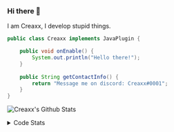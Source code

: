 ### Hi there 👋

I am Creaxx, I develop stupid things. 

```java
public class Creaxx implements JavaPlugin {

    public void onEnable() {
        System.out.println("Hello there!");
    }
    
    public String getContactInfo() {
        return "Message me on discord: Creaxx#0001";
    }
}
```

![Creaxx's Github Stats](https://github-readme-stats.vercel.app/api?username=CreaxxOG&show_icons=true&theme=dark&count_private=true)

<details>
  <summary>Code Stats</summary>

<!--START_SECTION:waka-->
![Code Time](http://img.shields.io/badge/Code%20Time-0%20secs-blue)

![Lines of code](https://img.shields.io/badge/From%20Hello%20World%20I%27ve%20Written-305%20lines%20of%20code-blue)

**🐱 My GitHub Data** 

> 🏆 212 Contributions in the Year 2022
 > 
> 📦 416.0 kB Used in GitHub's Storage 
 > 
> 🚫 Not Opted to Hire
 > 
> 📜 2 Public Repositories 
 > 
> 🔑 5 Private Repositories  
 > 
**I'm a Night 🦉** 

```text
🌞 Morning    19 commits     ██░░░░░░░░░░░░░░░░░░░░░░░   10.67% 
🌆 Daytime    62 commits     ████████░░░░░░░░░░░░░░░░░   34.83% 
🌃 Evening    91 commits     ████████████░░░░░░░░░░░░░   51.12% 
🌙 Night      6 commits      ░░░░░░░░░░░░░░░░░░░░░░░░░   3.37%

```
📅 **I'm Most Productive on Monday** 

```text
Monday       38 commits     █████░░░░░░░░░░░░░░░░░░░░   21.35% 
Tuesday      20 commits     ██░░░░░░░░░░░░░░░░░░░░░░░   11.24% 
Wednesday    26 commits     ███░░░░░░░░░░░░░░░░░░░░░░   14.61% 
Thursday     23 commits     ███░░░░░░░░░░░░░░░░░░░░░░   12.92% 
Friday       23 commits     ███░░░░░░░░░░░░░░░░░░░░░░   12.92% 
Saturday     27 commits     ███░░░░░░░░░░░░░░░░░░░░░░   15.17% 
Sunday       21 commits     ███░░░░░░░░░░░░░░░░░░░░░░   11.8%

```


📊 **This Week I Spent My Time On** 

```text
💬 Programming Languages: 
Java                     21 hrs 37 mins      █████████████████████░░░░   87.18% 
XML                      1 hr 26 mins        █░░░░░░░░░░░░░░░░░░░░░░░░   5.8% 
Kotlin                   1 hr 15 mins        █░░░░░░░░░░░░░░░░░░░░░░░░   5.06% 
YAML                     26 mins             ░░░░░░░░░░░░░░░░░░░░░░░░░   1.8% 
TypeScript               2 mins              ░░░░░░░░░░░░░░░░░░░░░░░░░   0.14%

🔥 Editors: 
IntelliJ                 24 hrs 13 mins      █████████████████████████   100.0%

```

**I Mostly Code in Java** 

```text
Java                     6 repos             ██████████████████░░░░░░░   75.0% 
EJS                      1 repo              ███░░░░░░░░░░░░░░░░░░░░░░   12.5% 
Kotlin                   1 repo              ███░░░░░░░░░░░░░░░░░░░░░░   12.5%

```



 Last Updated on 07/08/2022 12:40:29 UTC
<!--END_SECTION:waka-->
</details>
